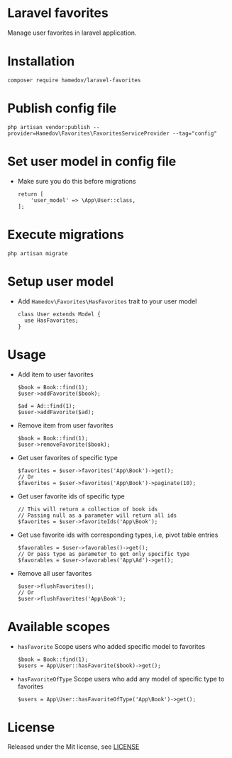 # Laravel favorites
Manage user favorites in laravel application.

# Installation
```composer require hamedov/laravel-favorites```

# Publish config file
```php artisan vendor:publish --provider=Hamedov\Favorites\FavoritesServiceProvider --tag="config"```

# Set user model in config file
- Make sure you do this before migrations
  ```
  return [
	  'user_model' => \App\User::class,
  ];
  ```

# Execute migrations
```php artisan migrate```

# Setup user model
- Add `Hamedov\Favorites\HasFavorites` trait to your user model
  ```
  class User extends Model {
    use HasFavorites;
  }
  ```

# Usage
- Add item to user favorites
  ```
  $book = Book::find(1);
  $user->addFavorite($book);
  
  $ad = Ad::find(1);
  $user->addFavorite($ad);
  ```

- Remove item from user favorites
  ```
  $book = Book::find(1);
  $user->removeFavorite($book);
  ```

- Get user favorites of specific type
  ```
  $favorites = $user->favorites('App\Book')->get();
  // Or
  $favorites = $user->favorites('App\Book')->paginate(10);
  ```

- Get user favorite ids of specific type
  ```
  // This will return a collection of book ids
  // Passing null as a parameter will return all ids
  $favorites = $user->favoriteIds('App\Book');
  ```

- Get use favorite ids with corresponding types, i.e, pivot table entries
  ```
  $favorables = $user->favorables()->get();
  // Or pass type as parameter to get only specific type
  $favorables = $user->favorables('App\Ad')->get();
  ```

- Remove all user favorites
  ```
  $user->flushFavorites();
  // Or
  $user->flushFavorites('App\Book');
  ```

# Available scopes
- `hasFavorite` Scope users who added specific model to favorites
  ```
  $book = Book::find(1);
  $users = App\User::hasFavorite($book)->get();
  ```

- `hasFavoriteOfType` Scope users who add any model of specific type to favorites
  ```
  $users = App\User::hasFavoriteOfType('App\Book')->get();
  ```

# License
Released under the Mit license, see [LICENSE](https://github.com/hamedov93/laravel-favorites/blob/master/LICENSE)
